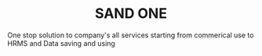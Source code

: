 <H1 align="center">SAND ONE </H1>

<p>One stop solution to company's all services starting from commerical use to HRMS and Data saving and using</p>


